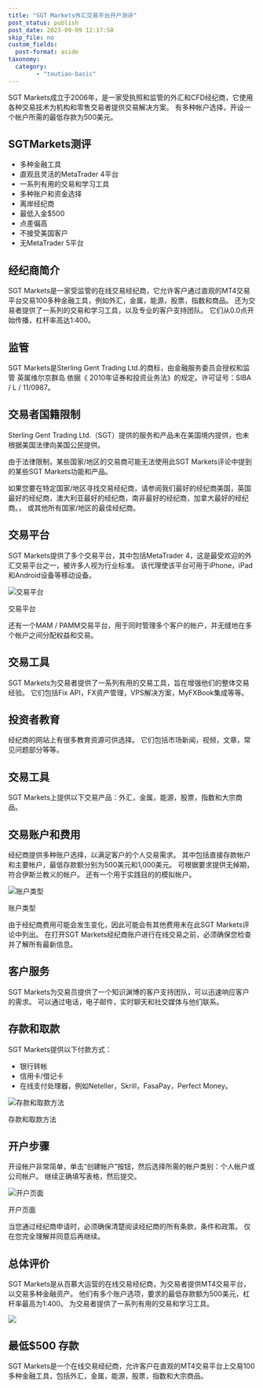 ```yaml
---
title: "SGT Markets外汇交易平台开户测评"
post_status: publish
post_date: 2023-09-09 12:17:58
skip_file: no
custom_fields: 
  post-format: aside
taxonomy:
  category:
        - "toutiao-basic"
---
```


SGT Markets成立于2006年，是一家受执照和监管的外汇和CFD经纪商，它使用各种交易技术为机构和零售交易者提供交易解决方案。 有多种帐户选择，开设一个帐户所需的最低存款为500美元。

## SGTMarkets测评

- 多种金融工具
- 直观且灵活的MetaTrader 4平台
- 一系列有用的交易和学习工具
- 多种账户和资金选择
- 离岸经纪商
- 最低入金$500
- 点差偏高
- 不接受美国客户
- 无MetaTrader 5平台

## 经纪商简介

SGT Markets是一家受监管的在线交易经纪商，它允许客户通过直观的MT4交易平台交易100多种金融工具，例如外汇，金属，能源，股票，指数和商品。 还为交易者提供了一系列的交易和学习工具，以及专业的客户支持团队。 它们从0.0点开始传播，杠杆率高达1:400。

## 监管

SGT Markets是Sterling Gent Trading Ltd.的商标，由金融服务委员会授权和监管 英属维尔京群岛 依据《 2010年证券和投资业务法》的规定。许可证号：SIBA / L / 11/0987。

## 交易者国籍限制

Sterling Gent Trading Ltd.（SGT）提供的服务和产品未在美国境内提供，也未根据美国法律向美国公民提供。

由于法律限制，某些国家/地区的交易商可能无法使用此SGT Markets评论中提到的某些SGT Markets功能和产品。

如果您要在特定国家/地区寻找交易经纪商，请参阅我们最好的经纪商美国，英国最好的经纪商，澳大利亚最好的经纪商，南非最好的经纪商，加拿大最好的经纪商。， 或其他所有国家/地区的最佳经纪商。

## 交易平台

SGT Markets提供了多个交易平台，其中包括MetaTrader 4，这是最受欢迎的外汇交易平台之一，被许多人视为行业标准。 该代理使该平台可用于iPhone，iPad和Android设备等移动设备。

![交易平台](https://cdn.fendou.la/funstoutiao/2020/11/SGT-Markets-Review-Trading-Platform.jpg "交易平台")

交易平台

还有一个MAM / PAMM交易平台，用于同时管理多个客户的帐户，并无缝地在多个帐户之间分配权益和交易。

## 交易工具

SGT Markets为交易者提供了一系列有用的交易工具，旨在增强他们的整体交易经验。 它们包括Fix API，FX资产管理，VPS解决方案，MyFXBook集成等等。

## 投资者教育

经纪商的网站上有很多教育资源可供选择。 它们包括市场新闻，视频，文章，常见问题部分等等。

## 交易工具

SGT Markets上提供以下交易产品：外汇，金属，能源，股票，指数和大宗商品。

## 交易账户和费用

经纪商提供多种账户选择，以满足客户的个人交易需求。 其中包括直接存款帐户和主要帐户，最低存款额分别为500美元和1,000美元。 可根据要求提供无掉期，符合伊斯兰教义的帐户。 还有一个用于实践目的的模拟帐户。

![账户类型](https://cdn.fendou.la/funstoutiao/2020/11/SGT-Markets-Review-Account-Types.jpg "账户类型")

账户类型

由于经纪商费用可能会发生变化，因此可能会有其他费用未在此SGT Markets评论中列出。 在打开SGT Markets经纪商账户进行在线交易之前，必须确保您检查并了解所有最新信息。

## 客户服务

SGT Markets为交易员提供了一个知识渊博的客户支持团队，可以迅速响应客户的需求。 可以通过电话，电子邮件，实时聊天和社交媒体与他们联系。

## 存款和取款

SGT Markets提供以下付款方式：

- 银行转帐
- 信用卡/借记卡
- 在线支付处理器，例如Neteller，Skrill，FasaPay，Perfect Money。

![存款和取款方法](https://cdn.fendou.la/funstoutiao/2020/11/SGT-Markets-Review-Deposit-and-Withdrawal-Methods-1024x218.jpg "存款和取款方法")

存款和取款方法

## 开户步骤

开设帐户非常简单，单击“创建帐户”按钮，然后选择所需的帐户类别：个人帐户或公司帐户。 继续正确填写表格，然后提交。

![开户页面](https://cdn.fendou.la/funstoutiao/2020/11/SGT-Markets-Review-Account-Opening-Page.jpg "开户页面")

开户页面

当您通过经纪商申请时，必须确保清楚阅读经纪商的所有条款，条件和政策。 仅在您完全理解并同意后再继续。

## 总体评价

SGT Markets是从百慕大运营的在线交易经纪商，为交易者提供MT4交易平台，以交易多种金融资产。 他们有多个账户选项，要求的最低存款额为500美元，杠杆率最高为1:400。 为交易者提供了一系列有用的交易和学习工具。

![](https://cdn.fendou.la/funstoutiao/2020/11/SGT-Markets-Logo.png)

## 最低$500 存款

SGT Markets是一个在线交易经纪商，允许客户在直观的MT4交易平台上交易100多种金融工具，包括外汇，金属，能源，股票，指数和大宗商品。
